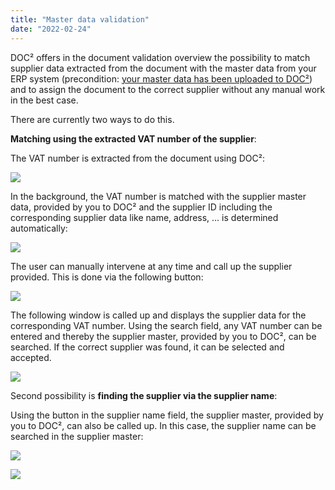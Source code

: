 ```yaml
---
title: "Master data validation"
date: "2022-02-24"
---
```


DOC² offers in the document validation overview the possibility to match supplier data extracted from the document with the master data from your ERP system (precondition: [your master data has been uploaded to DOC²](https://docs.cloudintegration.eu/docs/doc2app/settings-master-data-validation/)) and to assign the document to the correct supplier without any manual work in the best case.

There are currently two ways to do this.

**Matching using the extracted VAT number of the supplier**:

The VAT number is extracted from the document using DOC²:

![](/_images/doc2/image-18.png)

In the background, the VAT number is matched with the supplier master data, provided by you to DOC² and the supplier ID including the corresponding supplier data like name, address, ... is determined automatically:

![](/_images/doc2/image-20.png)

The user can manually intervene at any time and call up the supplier provided. This is done via the following button:

![](/_images/doc2/image-21.png)

The following window is called up and displays the supplier data for the corresponding VAT number. Using the search field, any VAT number can be entered and thereby the supplier master, provided by you to DOC², can be searched. If the correct supplier was found, it can be selected and accepted.

![](/_images/doc2/image-23-1024x276.png)

Second possibility is **finding the supplier via the supplier name**:

Using the button in the supplier name field, the supplier master, provided by you to DOC², can also be called up. In this case, the supplier name can be searched in the supplier master:

![](/_images/doc2/image-24.png)

![](/_images/doc2/image-25-1024x192.png)
